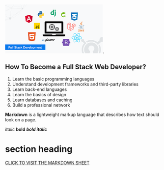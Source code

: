 ![full stack image](techedimage.png).

## How To Become a **Full Stack** Web Developer?

1. Learn the basic programming languages
2. Understand development frameworks and third-party libraries
3. Learn back-end languages
4. Learn the basics of design
5. Learn databases and caching
6. Build a professional network





**Markdown** is a lightweight markup language that describes how text should look on a page.


*italic*
**bold**
***bold italic***

# section heading

[CLICK TO VISIT THE MARKDOWN SHEET]([https://nestacms.com/docs/creating-content/markdown-cheat-sheet](https://www.freecodecamp.org/news/markdown-cheatsheet/)https://www.freecodecamp.org/news/markdown-cheatsheet/)
